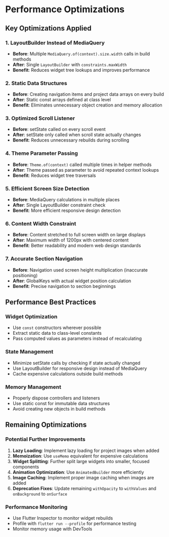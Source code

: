 # Performance Optimizations

## Key Optimizations Applied

### 1. LayoutBuilder Instead of MediaQuery
- **Before**: Multiple `MediaQuery.of(context).size.width` calls in build methods
- **After**: Single `LayoutBuilder` with `constraints.maxWidth`
- **Benefit**: Reduces widget tree lookups and improves performance

### 2. Static Data Structures
- **Before**: Creating navigation items and project data arrays on every build
- **After**: Static const arrays defined at class level
- **Benefit**: Eliminates unnecessary object creation and memory allocation

### 3. Optimized Scroll Listener
- **Before**: setState called on every scroll event
- **After**: setState only called when scroll state actually changes
- **Benefit**: Reduces unnecessary rebuilds during scrolling

### 4. Theme Parameter Passing
- **Before**: `Theme.of(context)` called multiple times in helper methods
- **After**: Theme passed as parameter to avoid repeated context lookups
- **Benefit**: Reduces widget tree traversals

### 5. Efficient Screen Size Detection
- **Before**: MediaQuery calculations in multiple places
- **After**: Single LayoutBuilder constraint check
- **Benefit**: More efficient responsive design detection

### 6. Content Width Constraint
- **Before**: Content stretched to full screen width on large displays
- **After**: Maximum width of 1200px with centered content
- **Benefit**: Better readability and modern web design standards

### 7. Accurate Section Navigation
- **Before**: Navigation used screen height multiplication (inaccurate positioning)
- **After**: GlobalKeys with actual widget position calculation
- **Benefit**: Precise navigation to section beginnings

## Performance Best Practices

### Widget Optimization
- Use `const` constructors wherever possible
- Extract static data to class-level constants
- Pass computed values as parameters instead of recalculating

### State Management
- Minimize setState calls by checking if state actually changed
- Use LayoutBuilder for responsive design instead of MediaQuery
- Cache expensive calculations outside build methods

### Memory Management
- Properly dispose controllers and listeners
- Use static const for immutable data structures
- Avoid creating new objects in build methods

## Remaining Optimizations

### Potential Further Improvements
1. **Lazy Loading**: Implement lazy loading for project images when added
2. **Memoization**: Use `useMemo` equivalent for expensive calculations
3. **Widget Splitting**: Further split large widgets into smaller, focused components
4. **Animation Optimization**: Use `AnimatedBuilder` more efficiently
5. **Image Caching**: Implement proper image caching when images are added
6. **Deprecation Fixes**: Update remaining `withOpacity` to `withValues` and `onBackground` to `onSurface`

### Performance Monitoring
- Use Flutter Inspector to monitor widget rebuilds
- Profile with `flutter run --profile` for performance testing
- Monitor memory usage with DevTools